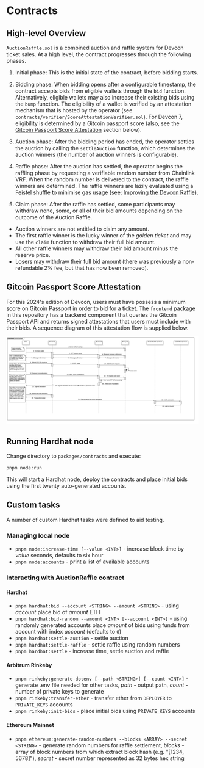 # Contracts

## High-level Overview

`AuctionRaffle.sol` is a combined auction and raffle system for Devcon ticket sales. At a high level, the contract progresses through the following phases.

1. Initial phase: This is the initial state of the contract, before bidding starts.

2. Bidding phase: When bidding opens after a configurable timestamp, the contract accepts bids from eligible wallets through the `bid` function. Alternatively, eligible wallets may also increase their existing bids using the `bump` function. The eligibility of a wallet is verified by an attestation mechanism that is hosted by the operator (see `contracts/verifier/ScoreAttestationVerifier.sol`). For Devcon 7, eligibility is determined by a Gitcoin passport score (also, see the [Gitcoin Passport Score Attestation](#gitcoin-passport-score-attestation) section below).

3. Auction phase: After the bidding period has ended, the operator settles the auction by calling the `settleAuction` function, which determines the auction winners (the number of auction winners is configurable).

4. Raffle phase: After the auction has settled, the operator begins the raffling phase by requesting a verifiable random number from Chainlink VRF. When the random number is delivered to the contract, the raffle winners are determined. The raffle winners are lazily evaluated using a Feistel shuffle to minimise gas usage (see: [Improving the Devcon Raffle](https://docs.fairy.dev/case-studies/improving-the-devcon-raffle)).

5. Claim phase: After the raffle has settled, some participants may withdraw none, some, or all of their bid amounts depending on the outcome of the Auction Raffle.

- Auction winners are not entitled to claim any amount.
- The first raffle winner is the lucky winner of the _golden ticket_ and may use the `claim` function to withdraw their full bid amount.
- All other raffle winners may withdraw their bid amount minus the reserve price.
- Losers may withdraw their full bid amount (there was previously a non-refundable 2% fee, but that has now been removed).

## Gitcoin Passport Score Attestation

For this 2024's edition of Devcon, users must have possess a minimum score on Gitcoin Passport in order to bid for a ticket. The `frontend` package in this repository has a backend component that queries the Gitcoin Passport API and returns signed attestations that users must include with their bids. A sequence diagram of this attestation flow is supplied below.

![passport_msd](./docs/auction_raffle_passport_msd.jpg)

## Running Hardhat node

Change directory to `packages/contracts` and execute:

```shell
pnpm node:run
```

This will start a Hardhat node, deploy the contracts and place initial bids using the first twenty auto-generated accounts.

## Custom tasks

A number of custom Hardhat tasks were defined to aid testing.

### Managing local node

- `pnpm node:increase-time [--value <INT>]` - increase block time by _value_ seconds, defaults to six hour
- `pnpm node:accounts` - print a list of available accounts

### Interacting with AuctionRaffle contract

#### Hardhat

- `pnpm hardhat:bid --account <STRING> --amount <STRING>` - using _account_ place bid of _amount_ ETH
- `pnpm hardhat:bid-random --amount <INT> [--account <INT>]` - using randomly generated accounts place _amount_ of bids using funds from account with index _account_ (defaults to `0`)
- `pnpm hardhat:settle-auction` - settle auction
- `pnpm hardhat:settle-raffle` - settle raffle using random numbers
- `pnpm hardhat:settle` - increase time, settle auction and raffle

#### Arbitrum Rinkeby

- `pnpm rinkeby:generate-dotenv [--path <STRING>] [--count <INT>]` - generate .env file needed for other tasks, _path_ - output path, _count_ - number of private keys to generate
- `pnpm rinkeby:transfer-ether` - transfer ether from `DEPLOYER` to `PRIVATE_KEYS` accounts
- `pnpm rinkeby:init-bids` - place initial bids using `PRIVATE_KEYS` accounts

#### Ethereum Mainnet

- `pnpm ethereum:generate-random-numbers --blocks <ARRAY> --secret <STRING>` - generate random numbers for raffle settlement, _blocks_ - array of block numbers from which extract block hash (e.g. "[1234, 5678]"), _secret_ - secret number represented as 32 bytes hex string
